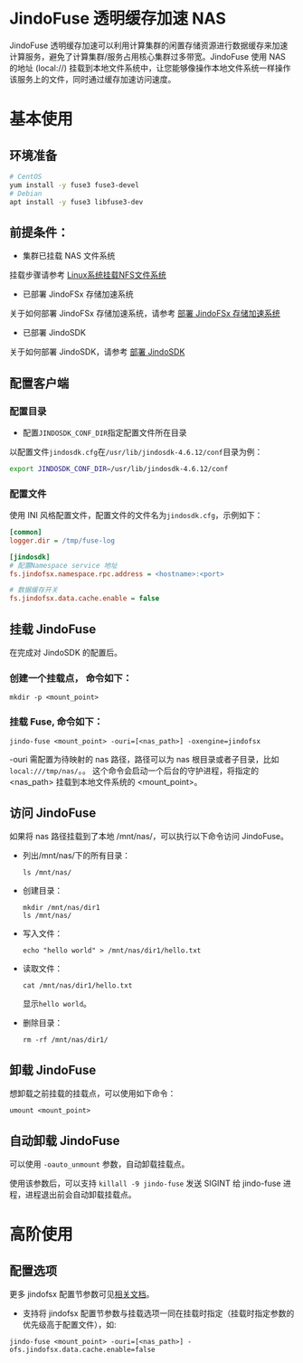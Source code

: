 # JindoFuse 透明缓存加速 NAS

JindoFuse 透明缓存加速可以利用计算集群的闲置存储资源进行数据缓存来加速计算服务，避免了计算集群/服务占用核心集群过多带宽。JindoFuse 使用 NAS 的地址  (local://) 挂载到本地文件系统中，让您能够像操作本地文件系统一样操作该服务上的文件，同时通过缓存加速访问速度。

# 基本使用

## 环境准备

```bash
# CentOS
yum install -y fuse3 fuse3-devel
# Debian
apt install -y fuse3 libfuse3-dev
```

## 前提条件：

* 集群已挂载 NAS 文件系统

挂载步骤请参考 [Linux系统挂载NFS文件系统](https://help.aliyun.com/document_detail/90529.htm?spm=a2c4g.11186623.0.0.763d4c93XQH1Zc#table-bcw-ioo-ery)

* 已部署 JindoFSx 存储加速系统

关于如何部署 JindoFSx 存储加速系统，请参考 [部署 JindoFSx 存储加速系统](/docs/user/4.x/4.6.x/4.6.12/jindofsx/deploy/deploy_jindofsx.md)

* 已部署 JindoSDK

关于如何部署 JindoSDK，请参考 [部署 JindoSDK](/docs/user/4.x/4.6.x/4.6.12/jindofsx/deploy/deploy_jindosdk.md)

## 配置客户端

### 配置目录
* 配置`JINDOSDK_CONF_DIR`指定配置文件所在目录

以配置文件`jindosdk.cfg`在`/usr/lib/jindosdk-4.6.12/conf`目录为例：
```bash
export JINDOSDK_CONF_DIR=/usr/lib/jindosdk-4.6.12/conf
```

### 配置文件
使用 INI 风格配置文件，配置文件的文件名为`jindosdk.cfg`，示例如下：

```ini
[common]
logger.dir = /tmp/fuse-log

[jindosdk]
# 配置Namespace service 地址
fs.jindofsx.namespace.rpc.address = <hostname>:<port>

# 数据缓存开关
fs.jindofsx.data.cache.enable = false
```

## 挂载 JindoFuse

在完成对 JindoSDK 的配置后。
### 创建一个挂载点， 命令如下：

```
mkdir -p <mount_point>
```
### 挂载 Fuse, 命令如下：
```
jindo-fuse <mount_point> -ouri=[<nas_path>] -oxengine=jindofsx
```
-ouri 需配置为待映射的 nas 路径，路径可以为 nas 根目录或者子目录，比如`local:///tmp/nas/`。。
这个命令会启动一个后台的守护进程，将指定的 <nas_path> 挂载到本地文件系统的 <mount_point>。

## 访问 JindoFuse

如果将 nas 路径挂载到了本地 /mnt/nas/，可以执行以下命令访问 JindoFuse。

* 列出/mnt/nas/下的所有目录：

   ```
   ls /mnt/nas/
   ```

* 创建目录：

   ```
   mkdir /mnt/nas/dir1
   ls /mnt/nas/
   ```

* 写入文件：

   ```
   echo "hello world" > /mnt/nas/dir1/hello.txt
   ```

* 读取文件：

   ```
   cat /mnt/nas/dir1/hello.txt
   ```

   显示`hello world`。

* 删除目录：

   ```
   rm -rf /mnt/nas/dir1/
   ```

## 卸载 JindoFuse

想卸载之前挂载的挂载点，可以使用如下命令：

```
umount <mount_point>
```

## 自动卸载 JindoFuse

可以使用 `-oauto_unmount` 参数，自动卸载挂载点。

使用该参数后，可以支持  `killall -9 jindo-fuse` 发送 SIGINT 给 jindo-fuse 进程，进程退出前会自动卸载挂载点。

# 高阶使用
## 配置选项

更多 jindofsx 配置节参数可见[相关文档](../configuration/jindosdk_configuration_list_ini.md)。

* 支持将 jindofsx 配置节参数与挂载选项一同在挂载时指定（挂载时指定参数的优先级高于配置文件），如:

```
jindo-fuse <mount_point> -ouri=[<nas_path>] -ofs.jindofsx.data.cache.enable=false
```